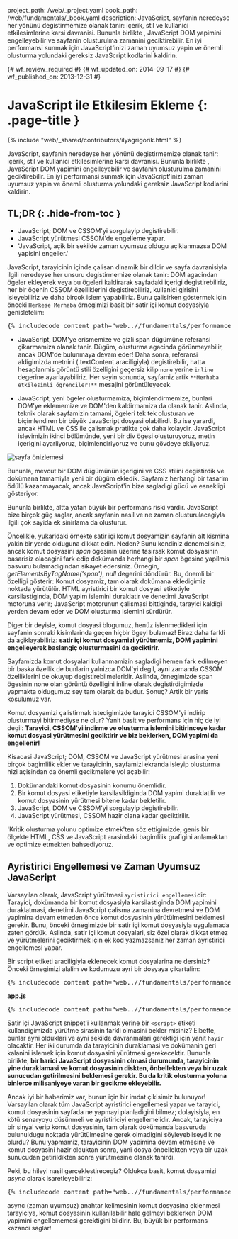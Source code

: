 project_path: /web/_project.yaml
book_path: /web/fundamentals/_book.yaml
description: JavaScript, sayfanin neredeyse her yönünü degistirmemize olanak tanir: içerik, stil ve kullanici etkilesimlerine karsi davranisi. Bununla birlikte , JavaScript DOM yapimini engelleyebilir ve sayfanin olusturulma zamanini geciktirebilir. En iyi performansi sunmak için JavaScript'inizi zaman uyumsuz yapin ve önemli olusturma yolundaki gereksiz JavaScript kodlarini kaldirin.

{# wf_review_required #}
{# wf_updated_on: 2014-09-17 #}
{# wf_published_on: 2013-12-31 #}

# JavaScript ile Etkilesim Ekleme {: .page-title }

{% include "web/_shared/contributors/ilyagrigorik.html" %}


JavaScript, sayfanin neredeyse her yönünü degistirmemize olanak tanir: içerik, stil ve kullanici etkilesimlerine karsi davranisi. Bununla birlikte , JavaScript DOM yapimini engelleyebilir ve sayfanin olusturulma zamanini geciktirebilir. En iyi performansi sunmak için JavaScript'inizi zaman uyumsuz yapin ve önemli olusturma yolundaki gereksiz JavaScript kodlarini kaldirin.



## TL;DR {: .hide-from-toc }
- JavaScript; DOM ve CSSOM'yi sorgulayip degistirebilir.
- JavaScript yürütmesi CSSOM'de engelleme yapar.
- 'JavaScript, açik bir sekilde zaman uyumsuz oldugu açiklanmazsa DOM yapisini engeller.'


JavaScript, tarayicinin içinde çalisan dinamik bir dildir ve sayfa davranisiyla ilgili neredeyse her unsuru degistirmemize olanak tanir: DOM agacindan ögeler ekleyerek veya bu ögeleri kaldirarak sayfadaki içerigi degistirebiliriz, her bir ögenin CSSOM özelliklerini degistirebiliriz, kullanici girisini isleyebiliriz ve daha birçok islem yapabiliriz. Bunu çalisirken göstermek için önceki `Herkese Merhaba` örnegimizi basit bir satir içi komut dosyasiyla genisletelim:

<pre class="prettyprint">
{% includecode content_path="web..//fundamentals/performance/critical-rendering-path/_code/script.html" region_tag="full" %}
</pre>

* JavaScript, DOM'ye erismemize ve gizli span dügümüne referansi çikarmamiza olanak tanir. Dügüm, olusturma agacinda görünmeyebilir, ancak DOM'de bulunmaya devam eder! Daha sonra, referansi aldigimizda metnini (.textContent araciligiyla) degistirebilir, hatta hesaplanmis görüntü stili özelligini geçersiz kilip `none` yerine `inline` degerine ayarlayabiliriz. Her seyin sonunda, sayfamiz artik `**Merhaba etkilesimli ögrenciler!**` mesajini görüntüleyecek.

* JavaScript, yeni ögeler olusturmamiza, biçimlendirmemize, bunlari DOM'ye eklememize ve DOM'den kaldirmamiza da olanak tanir. Aslinda, teknik olarak sayfamizin tamami, ögeleri tek tek olusturan ve biçimlendiren bir büyük JavaScript dosyasi olabilirdi. Bu ise yarardi, ancak HTML ve CSS ile çalismak pratikte çok daha kolaydir. JavaScript islevimizin ikinci bölümünde, yeni bir div ögesi olusturuyoruz, metin içerigini ayarliyoruz, biçimlendiriyoruz ve bunu gövdeye ekliyoruz.

<img src="images/device-js-small.png" class="center" alt="sayfa önizlemesi">

Bununla, mevcut bir DOM dügümünün içerigini ve CSS stilini degistirdik ve dokümana tamamiyla yeni bir dügüm ekledik. Sayfamiz herhangi bir tasarim ödülü kazanmayacak, ancak JavaScript'in bize sagladigi gücü ve esnekligi gösteriyor.

Bununla birlikte, altta yatan büyük bir performans riski vardir. JavaScript bize birçok güç saglar, ancak sayfanin nasil ve ne zaman olusturulacagiyla ilgili çok sayida ek sinirlama da olusturur.

Öncelikle, yukaridaki örnekte satir içi komut dosyamizin sayfanin alt kismina yakin bir yerde olduguna dikkat edin. Neden? Bunu kendiniz denemelisiniz, ancak komut dosyasini _span_ ögesinin üzerine tasirsak komut dosyasinin basarisiz olacagini fark edip dokümanda herhangi bir _span_ ögesine yapilmis basvuru bulamadigindan sikayet edersiniz. Örnegin, _getElementsByTagName('span')_, _null_ degerini döndürür. Bu, önemli bir özelligi gösterir: Komut dosyamiz, tam olarak dokümana ekledigimiz noktada yürütülür. HTML ayristirici bir komut dosyasi etiketiyle karsilastiginda, DOM yapim islemini duraklatir ve denetimi JavaScript motoruna verir; JavaScript motorunun çalismasi bittiginde, tarayici kaldigi yerden devam eder ve DOM olusturma islemini sürdürür.

Diger bir deyisle, komut dosyasi blogumuz, henüz islenmedikleri için sayfanin sonraki kisimlarinda geçen hiçbir ögeyi bulamaz! Biraz daha farkli da açiklayabiliriz: **satir içi komut dosyamizi yürütmemiz, DOM yapimini engelleyerek baslangiç olusturmasini da geciktirir.**

Sayfamizda komut dosyalari kullanmamizin sagladigi hemen fark edilmeyen bir baska özellik de bunlarin yalnizca DOM'yi degil, ayni zamanda CSSOM özelliklerini de okuyup degistirebilmeleridir. Aslinda, örnegimizde span ögesinin none olan görüntü özelligini inline olarak degistirdigimizde yapmakta oldugumuz sey tam olarak da budur. Sonuç? Artik bir yaris kosulumuz var.

Komut dosyamizi çalistirmak istedigimizde tarayici CSSOM'yi indirip olusturmayi bitirmediyse ne olur? Yanit basit ve performans için hiç de iyi degil: **Tarayici, CSSOM'yi indirme ve olusturma islemini bitirinceye kadar komut dosyasi yürütmesini geciktirir ve biz beklerken, DOM yapimi da engellenir!**

Kisacasi JavaScript; DOM, CSSOM ve JavaScript yürütmesi arasina yeni birçok bagimlilik ekler ve tarayicinin, sayfamizi ekranda isleyip olusturma hizi açisindan da önemli gecikmelere yol açabilir:

1. Dokümandaki komut dosyasinin konumu önemlidir.
2. Bir komut dosyasi etiketiyle karsilasildiginda DOM yapimi duraklatilir ve komut dosyasinin yürütmesi bitene kadar bekletilir.
3. JavaScript, DOM ve CSSOM'yi sorgulayip degistirebilir.
4. JavaScript yürütmesi, CSSOM hazir olana kadar geciktirilir.

'Kritik olusturma yolunu optimize etmek'ten söz ettigimizde, genis bir ölçekte HTML, CSS ve JavaScript arasindaki bagimlilik grafigini anlamaktan ve optimize etmekten bahsediyoruz.


## Ayristirici Engellemesi ve Zaman Uyumsuz JavaScript

Varsayilan olarak, JavaScript yürütmesi `ayristirici engellemesi`dir: Tarayici, dokümanda bir komut dosyasiyla karsilastiginda DOM yapimini duraklatmasi, denetimi JavaScript çalisma zamanina devretmesi ve DOM yapimina devam etmeden önce komut dosyasinin yürütülmesini beklemesi gerekir. Bunu, önceki örnegimizde bir satir içi komut dosyasiyla uygulamada zaten gördük. Aslinda, satir içi komut dosyalari, siz özel olarak dikkat etmez ve yürütmelerini geciktirmek için ek kod yazmazsaniz her zaman ayristirici engellemesi yapar.

Bir script etiketi araciligiyla eklenecek komut dosyalarina ne dersiniz? Önceki örnegimizi alalim ve kodumuzu ayri bir dosyaya çikartalim:

<pre class="prettyprint">
{% includecode content_path="web..//fundamentals/performance/critical-rendering-path/_code/split_script.html" region_tag="full" %}
</pre>

**app.js**

<pre class="prettyprint">
{% includecode content_path="web..//fundamentals/performance/critical-rendering-path/_code/app.js" region_tag="full" lang=javascript %}
</pre>

Satir içi JavaScript snippet'i kullanmak yerine bir `<script>` etiketi kullandigimizda yürütme sirasinin farkli olmasini bekler misiniz? Elbette, bunlar ayni olduklari ve ayni sekilde davranmalari gerektigi için yanit `hayir` olacaktir. Her iki durumda da tarayicinin duraklamasi ve dokümanin geri kalanini islemek için komut dosyasini yürütmesi gerekecektir. Bununla birlikte, **bir harici JavaScript dosyasinin olmasi durumunda, tarayicinin yine duraklamasi ve komut dosyasinin diskten, önbellekten veya bir uzak sunucudan getirilmesini beklemesi gerekir. Bu da kritik olusturma yoluna binlerce milisaniyeye varan bir gecikme ekleyebilir.**

Ancak iyi bir haberimiz var, bunun için bir imdat çikisimiz bulunuyor! Varsayilan olarak tüm JavaScript ayristirici engellemesi yapar ve tarayici, komut dosyasinin sayfada ne yapmayi planladigini bilmez; dolayisiyla, en kötü senaryoyu düsünmeli ve ayristiriciyi engellemelidir. Ancak, tarayiciya bir sinyal verip komut dosyasinin, tam olarak dokümanda basvuruda bulunuldugu noktada yürütülmesine gerek olmadigini söyleyebilseydik ne olurdu? Bunu yapmamiz, tarayicinin DOM yapimina devam etmesine ve komut dosyasini hazir olduktan sonra, yani dosya önbellekten veya bir uzak sunucudan getirildikten sonra yürütmesine olanak tanirdi.

Peki, bu hileyi nasil gerçeklestirecegiz? Oldukça basit, komut dosyamizi _async_ olarak isaretleyebiliriz:

<pre class="prettyprint">
{% includecode content_path="web..//fundamentals/performance/critical-rendering-path/_code/split_script_async.html" region_tag="full" %}
</pre>

async (zaman uyumsuz) anahtar kelimesinin komut dosyasina eklenmesi tarayiciya, komut dosyasinin kullanilabilir hale gelmeyi beklerken DOM yapimini engellememesi gerektigini bildirir. Bu, büyük bir performans kazanci saglar!



